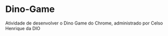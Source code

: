 # Dino-Game
Atividade de desenvolver o Dino Game do Chrome, administrado por Celso Henrique da DIO

